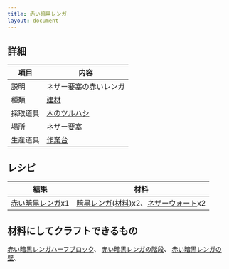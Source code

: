 ```yaml
---
title: 赤い暗黒レンガ
layout: document
---
```

## 詳細

|項目|内容|
|---|---|
|説明|ネザー要塞の赤いレンガ|
|種類|[建材](建材)|
|採取道具|[木のツルハシ](木のツルハシ)|
|場所|ネザー要塞|
|生産道具|[作業台](作業台)|

## レシピ

|結果|材料|
|---|---|
|[赤い暗黒レンガ](赤い暗黒レンガ)x1|[暗黒レンガ(材料)](暗黒レンガ(材料))x2、[ネザーウォート](ネザーウォート)x2|

## 材料にしてクラフトできるもの

[赤い暗黒レンガハーフブロック](赤い暗黒レンガハーフブロック)、
[赤い暗黒レンガの階段](赤い暗黒レンガの階段)、
[赤い暗黒レンガの壁](赤い暗黒レンガの壁)、
